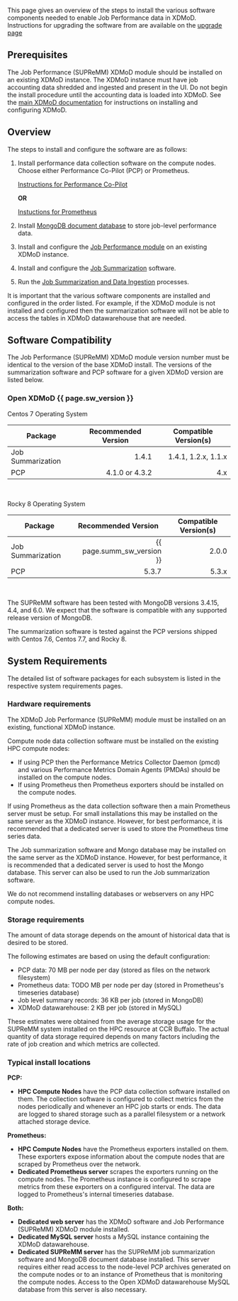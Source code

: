 This page gives an overview of the steps to install
the various software components needed to enable Job Performance 
data in XDMoD. Instructions for upgrading the software from are available
on the [upgrade page](supremm-upgrade-overview.md)

Prerequisites
----------------

The Job Performance (SUPReMM) XDMoD module should be installed on an existing XDMoD
instance.  The XDMoD instance must have job accounting data shredded and
ingested and present in the UI. Do not begin the install procedure until the
accounting data is loaded into XDMoD.  See the [main XDMoD
documentation](https://open.xdmod.org) for instructions on installing and
configuring XDMoD.

Overview
----------

The steps to install and configure the software are as follows:

1. Install performance data collection software on the compute nodes. Choose
   either Performance Co-Pilot (PCP) or Prometheus.

   [Instructions for Performance Co-Pilot](supremm-install-pcp.html)

    **OR**

   [Instuctions for Prometheus](supremm-install-prometheus.html)
1. Install [MongoDB document database](supremm-mongo.html) to store job-level performance data.
1. Install and configure the [Job Performance module](supremm-install.html) on an existing XDMoD instance.
1. Install and configure the [Job Summarization](supremm-processing-install.html) software.
1. Run the [Job Summarization and Data Ingestion](supremm-ingestor.html) processes.

It is important that the various software components are installed and configured in the
order listed. For example, if the XDMoD module is not installed and configured then the summarization software
will not be able to access the tables in XDMoD datawarehouse that are needed.

Software Compatibility
----------------------

The Job Performance (SUPReMM) XDMoD module version number must be
identical to the version of the base XDMoD install. The versions of the 
summarization software and PCP software for a given XDMoD version are listed
below.

### Open XDMoD {{ page.sw_version }}

Centos 7 Operating System

<table>
<thead>
<tr>
<th>Package</th> <th>Recommended Version</th> <th>Compatible Version(s)</th>
</tr>
</thead>
<tbody>
<tr>
<td> Job Summarization </td><td align="right"> 1.4.1 </td><td align="right"> 1.4.1, 1.2.x, 1.1.x </td>
</tr>
<tr>
<td> PCP               </td><td align="right"> 4.1.0 or 4.3.2 </td><td align="right"> 4.x </td>
</tr>
</tbody>
</table>
<br />

Rocky 8 Operating System

<table>
<thead>
<tr>
<th>Package</th> <th>Recommended Version</th> <th>Compatible Version(s)</th>
</tr>
</thead>
<tbody>
<tr>
<td> Job Summarization </td><td align="right"> {{ page.summ_sw_version }} </td><td align="right"> 2.0.0 </td>
</tr>
<tr>
<td> PCP               </td><td align="right"> 5.3.7             </td><td align="right"> 5.3.x </td>
</tr>
</tbody>
</table>
<br />

The SUPReMM software has been tested with MongoDB versions 3.4.15, 4.4, and 6.0. We expect
that the software is compatible with any supported release version of MongoDB.

The summarization software is tested against the PCP versions shipped with Centos
7.6, Centos 7.7, and Rocky 8.

System Requirements
---------------------

The detailed list of software packages for each subsystem is listed in the
respective system requirements pages.

### Hardware requirements

The XDMoD Job Performance (SUPReMM) module must be installed on an existing, functional XDMoD instance.

Compute node data collection software must be installed on the existing HPC compute nodes:
- If using PCP then the Performance Metrics Collector Daemon (pmcd) and various Performance Metrics Domain Agents (PMDAs)
should be installed on the compute nodes. 
- If using Prometheus then Prometheus exporters should be installed on the compute nodes.

If using Prometheus as the data collection software then a main Prometheus server must be setup.
For small installations this may be installed on the same server as the XDMoD instance.  However, for
best performance, it is recommended that a dedicated server is used to store the Prometheus time series data.

The Job summarization software and Mongo database may be installed on the same server as the XDMoD instance.  However, for
best performance, it is recommended that a dedicated server is used to host
the Mongo database. This server can also be used to run the Job summarization software.

We do not recommend installing databases or webservers on any HPC compute nodes.

### Storage requirements

The amount of data storage depends on the amount of historical data that is desired to be stored.

The following estimates are based on using the default configuration:

  * PCP data: 70 MB per node per day (stored as files on the network filesystem)
  * Prometheus data: TODO MB per node per day (stored in Prometheus's timeseries database)
  * Job level summary records: 36 KB per job (stored in MongoDB)
  * XDMoD datawarehouse: 2 KB per job (stored in MySQL)

These estimates were obtained from the average storage usage for the SUPReMM
system installed on the HPC resource at CCR Buffalo. The actual quantity of
data storage required depends on many factors including the rate of job
creation and which metrics are collected.

### Typical install locations

**PCP:**
* **HPC Compute Nodes** have the PCP data collection software installed on
  them. The collection software is configured to collect metrics from the nodes
  periodically and whenever an HPC job starts or ends. The
  data are logged to shared storage such as a parallel filesystem or a network attached storage device.

**Prometheus:**
* **HPC Compute Nodes** have the Prometheus exporters installed on them. These exporters expose
  information about the compute nodes that are scraped by Prometheus over the network.
* **Dedicated Prometheus server** scrapes the exporters running on the compute nodes. The Prometheus
  instance is configured to scrape metrics from these exporters on a configured interval. The data
  are logged to Prometheus's internal timeseries database.

**Both:**
* **Dedicated web server** has the XDMoD software and Job Performance (SUPReMM) XDMoD module installed.
* **Dedicated MySQL server** hosts a MySQL instance containing the XDMoD datawarehouse.
* **Dedicated SUPReMM server** has the SUPReMM job summarization
  software and  MongoDB document database installed. This server requires either read
  access to the node-level PCP archives generated on the compute nodes or to an instance of Prometheus that
  is monitoring the compute nodes. Access to the Open XDMoD datawarehouse MySQL database from this server
  is also necessary.
